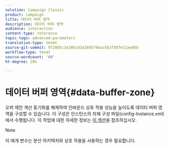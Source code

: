 ```yaml
---
solution: Campaign Classic
product: campaign
title: 데이터 버퍼 영역
description: 데이터 버퍼 영역
audience: interaction
content-type: reference
topic-tags: advanced-parameters
translation-type: tm+mt
source-git-commit: 972885c3a38bcd3a260574bacbb3f507e11ae05b
workflow-type: tm+mt
source-wordcount: '60'
ht-degree: 28%

---
```



# 데이터 버퍼 영역{#data-buffer-zone}

오퍼 제안 계산 동기화를 해제하여 인바운드 상호 작용 성능을 높이도록 데이터 버퍼 영역을 구성할 수 있습니다. 이 구성은 인스턴스의 자체 구성 파일(config-Instance.xml)에서 수행됩니다. 이 작업에 대한 자세한 정보는 [이 섹션](../../installation/using/interaction---data-buffer.md)을 참조하십시오.

>[!NOTE]
>
>이 매개 변수는 분산 아키텍처와 상호 작용을 사용하는 경우 필요합니다.

